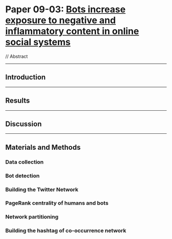 # Paper 09-03: [Bots increase exposure to negative and inflammatory content in online social systems](https://arxiv.org/abs/1802.07292)

// Abstract

--- 

## Introduction

---

## Results

---


## Discussion

---

## Materials and Methods

### Data collection

### Bot detection

### Building the Twitter Network

### PageRank centrality of humans and bots

### Network partitioning

### Building the hashtag of co-occurrence network

